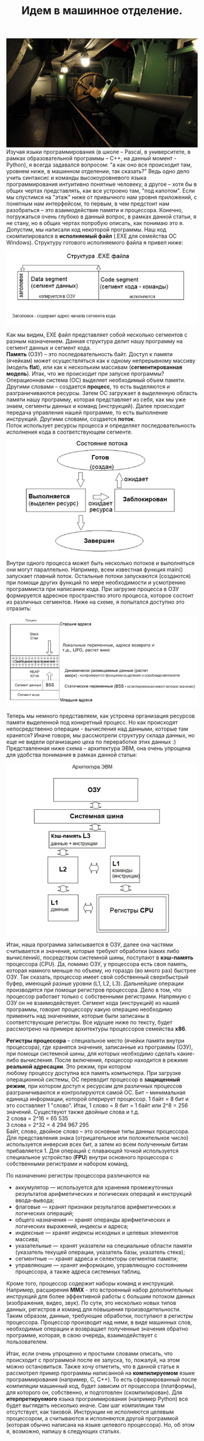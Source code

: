 ﻿---
layout: post
title: Идем в машинное отделение.
---
![](/image/machine4.jpg)
Изучая языки программирования (в школе – Pascal, в университете, в рамках образовательной программы – C++, на данный момент - Python), я всегда задавался вопросом: "а как оно все происходит там, уровнем ниже, в машинном отделении, так сказать?" Ведь одно дело учить синтаксис и команды высокоуровневого языка программирования интуитивно понятные человеку, а другое – хотя бы в общих чертах представлять, как все устроено там, "под капотом". 
Если мы спустимся на "этаж" ниже от привычного нам уровня приложений, с понятным нам интерфейсом, то первым, в чем предстоит нам разобраться – это взаимодействие памяти и процессора. Конечно, погружаться очень глубоко в данный вопрос, в рамках данной статьи, я не стану, но в общих чертах попробую описать, как понимаю это я. 
Допустим, мы написали код некоторой программы. Наш код скомпилировался в **исполняемый файл** (.EXE для семейства ОС Windows). Структуру готового исполняемого файла я привел ниже:

![](/image/exe-struct.jpg)

Как мы видим, EXE файл представляет собой несколько сегментов с разным назначением. Данная структура делит нашу программу на сегмент данных и сегмент кода.  
**Память** (ОЗУ) – это последовательность байт. Доступ к памяти (ячейкам) может осуществляться как к одному непрерывному массиву (модель **flat**), или как к нескольким массивам (**сегментированная модель**).
Итак, что же происходит при запуске программы? Операционная система (ОС) выделяет необходимый объем памяти. Другими словами – создается **процесс**, то есть выделяются и разграничиваются ресурсы. Затем ОС загружает в выделенную область памяти нашу программу, которая представляет из себя, как мы уже знаем, сегменты данных и команд (инструкций). Далее происходит передача управления нашей программе, то есть выполнение инструкций. Другими словами, создается **поток**.  
Поток использует ресурсы процесса и определяет последовательность исполнения кода в соответствующем сегменте. 

![](/image/flow.jpg)
Внутри одного процесса может быть несколько потоков и выполняться они могут параллельно. Например, всем известная функция main() запускает главный поток. Остальные потоки запускаются (создаются) при помощи других функций по мере необходимости и усмотрению программиста при написании кода.
При загрузке процесса в ОЗУ формируется адресное пространство этого процесса, которое состоит из различных сегментов. Ниже на схеме, я попытался доступно это отразить:

![](/image/memory_process.jpg)

Теперь мы немного представляем, как устроена организация ресурсов памяти выделенной под конкретный процесс. Но как происходят непосредственно операции - вычисления над данными, которые там хранятся? Иначе говоря, мы рассмотрели структуру склада данных, но еще не видели организацию цеха по переработке этих данных :) Представленная ниже схема – архитектура ЭВМ, она очень упрощена для удобства понимания в рамках данной статьи:

![](/image/EVM-architekt.jpg)

Итак, наша программа записывается в ОЗУ, далее она частями считывается и значения, которые требуют обработки (каких либо вычислений), посредством системной шины, поступают в **кэш-память** процессора (CPU). Да, помимо ОЗУ, у процессора есть своя память, которая намного меньше по объему, но гораздо (во много раз) быстрее ОЗУ. Так сказать, процессор имеет свой собственный сверхбыстрый буфер, имеющий разные уровни (L1, L2, L3). Дальнейшие операции производятся при помощи регистров процессора. Дело в том, что процессор работает только с собственными регистрами. Напрямую с ОЗУ он не взаимодействует. Сегмент кода (инструкций) из нашей программы, говорит процессору какую операцию необходимо применить над значениями, которые были записаны в соответствующие регистры. Все идущее ниже по тексту, будет рассмотрено на примере архитектуры процессоров семейства **x86**.

**Регистры процессора** – специальное место (ячейки памяти внутри процессора), где хранятся значения, записанные из программы (ОЗУ), при помощи системной шины, для которых необходимо сделать какие-либо вычисления.
После включения, процессор находится в режиме **реальной адресации**. Это режим, при котором любому процессу доступна вся память компьютера. При загрузке операционной системы, ОС переводит процессор в **защищенный режим**, при котором доступ к ресурсам для различных процессов разграничиваются и контролируются самой ОС.
Бит – минимальная единица информации, которой оперирует процессор. 1 байт = 8 бит и это составляет 1 "слово". Итак, 1 слово = 8 бит = 1 байт или 2^8 = 256 значений. Существуют также двойные слова и т.д.  
2 слова = 2^16 = 65 535   
3 слова = 2^32 = 4 294 967 295  
Байт, слово, двойное слово – это основные типы данных процессора. Для представления знака (отрицательное или положительное число) используется инверсия всех бит, а затем ко всем полученным битам прибавляется 1.
Для операций с плавающей точкой используется специальное устройство (**FPU**) внутри основного процессора с собственными регистрами и набором команд.

По назначению регистры процессора различаются на:
* аккумулятор — используется для хранения промежуточных результатов арифметических и логических операций и инструкций ввода-вывода;
* флаговые — хранят признаки результатов арифметических и логических операций;
* общего назначения — хранят операнды арифметических и логических выражений, индексы и адреса;
* индексные — хранят индексы исходных и целевых элементов массива;
* указательные — хранят указатели на специальные области памяти (указатель текущей операции, указатель базы, указатель стека);
* сегментные — хранят адреса и селекторы сегментов памяти;
* управляющие — хранят информацию, управляющую состоянием процессора, а также адреса системных таблиц.

Кроме того, процессор содержит наборы команд и инструкций. Например, расширения **MMX** - это встроенный набор дополнительных инструкций для более эффективной работы с большим потоком данных (изображения, видео, звук). По сути, это несколько новых типов данных, регистров и команд для повышения производительности.  
Таким образом, данные, требующие обработки, поступают в регистры процессора. Процессор производит над ними, в виде машинных слов, необходимые операции и возвращает полученные значения обратно программе, которая, в свою очередь, взаимодействует с пользователем.

Итак, если очень упрощенно и простыми словами описать, что происходит с программой после ее запуска, то, пожалуй, на этом можно остановиться. Также хочу отметить, что в данной статье я рассмотрел пример программы написанной на **компилируемом** языке программирования (например, C, C++). То есть сформированный после компиляции машинный код, будет зависим от процессора (платформы), для которого он, собственно, и подготовлен (скомпилирован). Для **итерпретируемого** языка программирования (например Python) все будет выглядеть несколько иначе. Сам шаг компиляции там отсутствует, как таковой. Инструкции не исполняются целевым процессором, а считываются и исполняются другой программой (которая обычно написана на языке целевого процессора). Но, об этом я, возможно, напишу в следующих статьях.
  







